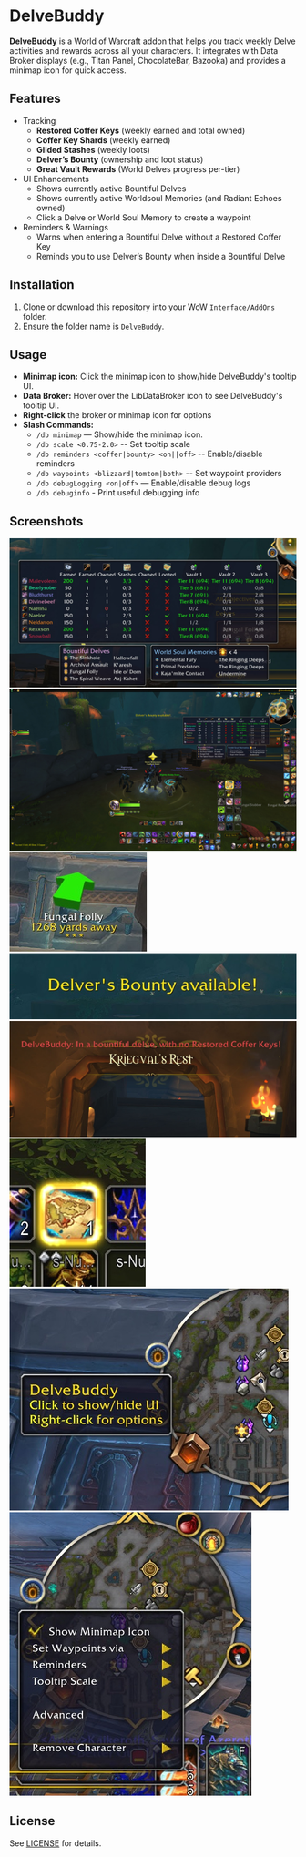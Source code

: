 # DelveBuddy

**DelveBuddy** is a World of Warcraft addon that helps you track weekly Delve activities and rewards across all your characters. It integrates with Data Broker displays (e.g., Titan Panel, ChocolateBar, Bazooka) and provides a minimap icon for quick access.

## Features

-	Tracking
    -	**Restored Coffer Keys** (weekly earned and total owned)
    -	**Coffer Key Shards** (weekly earned)
    -	**Gilded Stashes** (weekly loots)
    -	**Delver’s Bounty** (ownership and loot status)
    -	**Great Vault Rewards** (World Delves progress per-tier)
-	UI Enhancements
    - Shows currently active Bountiful Delves
    -	Shows currently active Worldsoul Memories (and Radiant Echoes owned)
    -	Click a Delve or World Soul Memory to create a waypoint
-	Reminders & Warnings
    -	Warns when entering a Bountiful Delve without a Restored Coffer Key
    -	Reminds you to use Delver’s Bounty when inside a Bountiful Delve

## Installation

1. Clone or download this repository into your WoW `Interface/AddOns` folder.
2. Ensure the folder name is `DelveBuddy`.

## Usage
* **Minimap icon:** Click the minimap icon to show/hide DelveBuddy's tooltip UI.
* **Data Broker:** Hover over the LibDataBroker icon to see DelveBuddy's tooltip UI.
* **Right-click** the broker or minimap icon for options
* **Slash Commands:**
    * `/db minimap` — Show/hide the minimap icon.
    * `/db scale <0.75-2.0>` -- Set tooltip scale
    * `/db reminders <coffer|bounty> <on||off>` -- Enable/disable reminders
    * `/db waypoints <blizzard|tomtom|both>` -- Set waypoint providers
    * `/db debugLogging <on|off>` — Enable/disable debug logs
    * `/db debuginfo` - Print useful debugging info

## Screenshots
![DelveBuddy Tooltip](screenshots/ToolTip-Minimap.jpg)
![DelveBuddy Full Screenshot](screenshots/screenshot_full.jpg)
![TomTom Waypoint to Delve](screenshots/TomTom.jpg)
![Bounty Reminder](screenshots/BountyReminder.jpg)
![Coffer Key Warning](screenshots/coffer-key-warning.jpg)
![Bounty Highlight](screenshots/BountyHighlight.jpg)
![Minimap Icon](screenshots/minimap-icon.jpg)
![Options](screenshots/minimap-options-menu.jpg)

## License

See [LICENSE](./LICENSE) for details.


